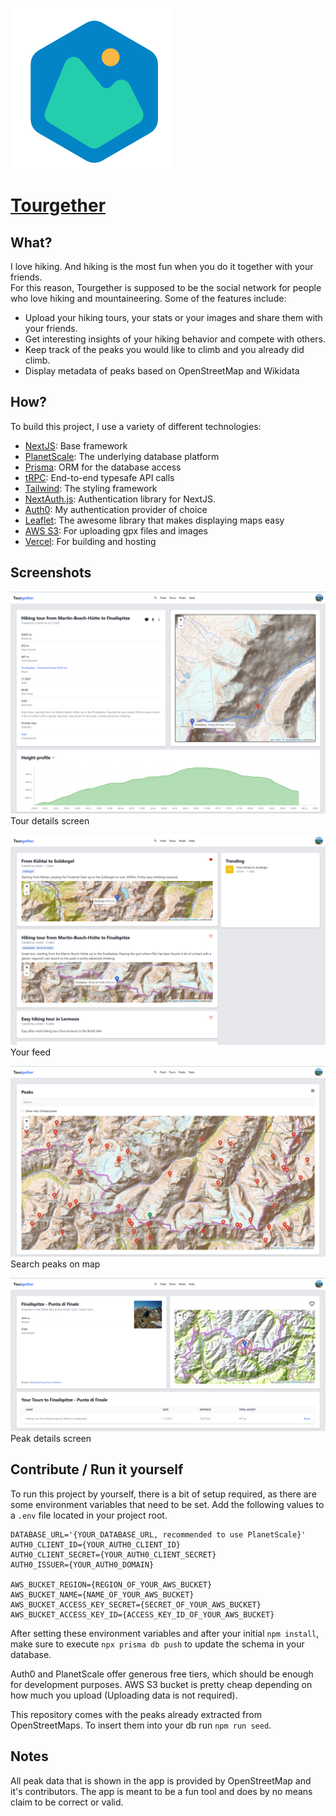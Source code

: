 ![Logo](public/logo_small.png)

# [Tourgether](https://tourgether.eu)

## What?
I love hiking. And hiking is the most fun when you do it together with your friends. \
For this reason, Tourgether is supposed to be the social network for people who love hiking and mountaineering. Some of the features include:
- Upload your hiking tours, your stats or your images and share them with your friends.
- Get interesting insights of your hiking behavior and compete with others.
- Keep track of the peaks you would like to climb and you already did climb.
- Display metadata of peaks based on OpenStreetMap and Wikidata

## How?
To build this project, I use a variety of different technologies:
- [NextJS](https://nextjs.org/): Base framework
- [PlanetScale](https://planetscale.com/): The underlying database platform 
- [Prisma](https://www.prisma.io/): ORM for the database access
- [tRPC](https://trpc.io/): End-to-end typesafe API calls
- [Tailwind](https://tailwindcss.com/): The styling framework
- [NextAuth.js](https://next-auth.js.org/): Authentication library for NextJS.
- [Auth0](https://auth0.com/): My authentication provider of choice
- [Leaflet](https://leafletjs.com/): The awesome library that makes displaying maps easy
- [AWS S3](https://aws.amazon.com/de/s3/): For uploading gpx files and images
- [Vercel](https://vercel.com): For building and hosting

## Screenshots
![Tour details screen](screenshots/tour_overview.png) \
Tour details screen

![Feed](screenshots/feed.png) \
Your feed

![Peak search](screenshots/peak_search.png) \
Search peaks on map

![Peak details](screenshots/peak_overview.png) \
Peak details screen


## Contribute / Run it yourself

To run this project by yourself, there is a bit of setup required, as there are some environment variables that need to be set. Add the following values to a `.env` file located in your project root.

```
DATABASE_URL='{YOUR_DATABASE_URL, recommended to use PlanetScale}'
AUTH0_CLIENT_ID={YOUR_AUTH0_CLIENT_ID}
AUTH0_CLIENT_SECRET={YOUR_AUTH0_CLIENT_SECRET}
AUTH0_ISSUER={YOUR_AUTH0_DOMAIN}

AWS_BUCKET_REGION={REGION_OF_YOUR_AWS_BUCKET}
AWS_BUCKET_NAME={NAME_OF_YOUR_AWS_BUCKET}
AWS_BUCKET_ACCESS_KEY_SECRET={SECRET_OF_YOUR_AWS_BUCKET}
AWS_BUCKET_ACCESS_KEY_ID={ACCESS_KEY_ID_OF_YOUR_AWS_BUCKET}
```

After setting these environment variables and after your initial `npm install`, make sure to execute `npx prisma db push` to update the schema in your database.

Auth0 and PlanetScale offer generous free tiers, which should be enough for development purposes.
AWS S3 bucket is pretty cheap depending on how much you upload (Uploading data is not required). 

This repository comes with the peaks already extracted from OpenStreetMaps. To insert them into your db run `npm run seed`.

## Notes
All peak data that is shown in the app is provided by OpenStreetMap and it's contributors. The app is meant to be a fun tool and does by no means claim to be correct or valid. 
